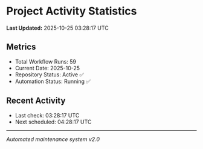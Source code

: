 # Project Activity Statistics

**Last Updated:** 2025-10-25 03:28:17 UTC

## Metrics
- Total Workflow Runs: 59
- Current Date: 2025-10-25
- Repository Status: Active ✅
- Automation Status: Running ✅

## Recent Activity
- Last check: 03:28:17 UTC
- Next scheduled: 04:28:17 UTC

---
*Automated maintenance system v2.0*
